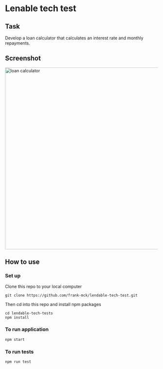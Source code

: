 # Lenable tech test

## Task

Develop a loan calculator that calculates an interest rate and monthly repayments.

## Screenshot

<img alt ='loan calculator' src ="https://raw.githubusercontent.com/frank-mck/lendable-tech-test/main/img/lendable-tech-test-screenshot.png?token=ASO6TKQXRRPO7XLBX5HBAZ3BJNYPG"  width="600px" style="display: block;">

## How to use

### Set up

Clone this repo to your local computer
```
git clone https://github.com/frank-mck/lendable-tech-test.git
```
Then cd into this repo and install npm packages
```
cd lendable-tech-tests
npm install
```

### To run application

```
npm start
```

### To run tests
```
npm run test
```
